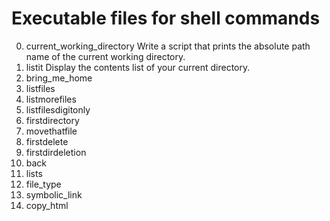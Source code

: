 # Executable files for shell commands
0. current_working_directory
	Write a script that prints the absolute path name of the current working directory.
1. listit
	Display the contents list of your current directory.
2. bring_me_home
3. listfiles
4. listmorefiles
5. listfilesdigitonly
6. firstdirectory
7. movethatfile
8. firstdelete
9. firstdirdeletion
10. back
11. lists
12. file_type
13. symbolic_link
14. copy_html

